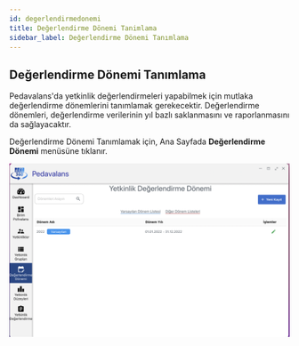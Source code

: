 ```yaml
---
id: degerlendirmedonemi
title: Değerlendirme Dönemi Tanimlama
sidebar_label: Değerlendirme Dönemi Tanımlama
---
```

## Değerlendirme Dönemi Tanımlama

Pedavalans'da yetkinlik değerlendirmeleri yapabilmek için mutlaka değerlendirme dönemlerini tanımlamak gerekecektir. Değerlendirme dönemleri, değerlendirme verilerinin yıl
bazlı saklanmasını ve raporlanmasını da sağlayacaktır.

Değerlendirme Dönemi Tanımlamak için, Ana Sayfada **Değerlendirme Dönemi** menüsüne tıklanır.

![Değerlendirme Dönemleri Listesi](../images/005.png)
